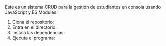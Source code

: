Este es un sistema CRUD para la gestión de estudiantes en consola usando JavaScript y ES Modules.

1. Clona el repositorio: 
2. Entra en el directorio: 
3. Instala las dependencias: 
4. Ejecuta el programa: 